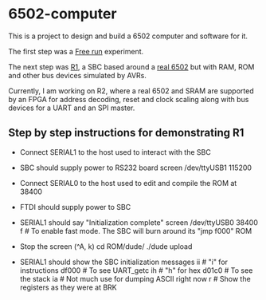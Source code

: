 
# 6502-computer

This is a project to design and build a 6502 computer and software for it.

The first step was a [Free run](free-run) experiment.

The next step was [R1](R1), a SBC based around a [real 6502] but with RAM, ROM and other bus devices simulated by AVRs.

Currently, I am working on R2, where a real 6502 and SRAM are supported by an FPGA for address decoding, reset and clock scaling along with bus devices for a UART and an SPI master.


## Step by step instructions for demonstrating R1

- Connect SERIAL1 to the host used to interact with the SBC
- SBC should supply power to RS232 board
        screen /dev/ttyUSB1 115200
- Connect SERIAL0 to the host used to edit and compile the ROM at 38400
- FTDI should supply power to SBC
- SERIAL1 should say "Initialization complete"
        screen /dev/ttyUSB0 38400
        f  # To enable fast mode.  The SBC will burn around its "jmp f000" ROM
- Stop the screen (^A, k)
        cd ROM/dude/
        ./dude upload
- SERIAL1 should show the SBC initialization messages
        ii     # "i" for instructions
        df000  # To see UART_getc
        ih     # "h" for hex
        d01c0  # To see the stack
        ia     # Not much use for dumping ASCII right now
        r      # Show the registers as they were at BRK


  [real 6502]: http://www.westerndesigncenter.com/wdc/w65c02s-chip.cfm

